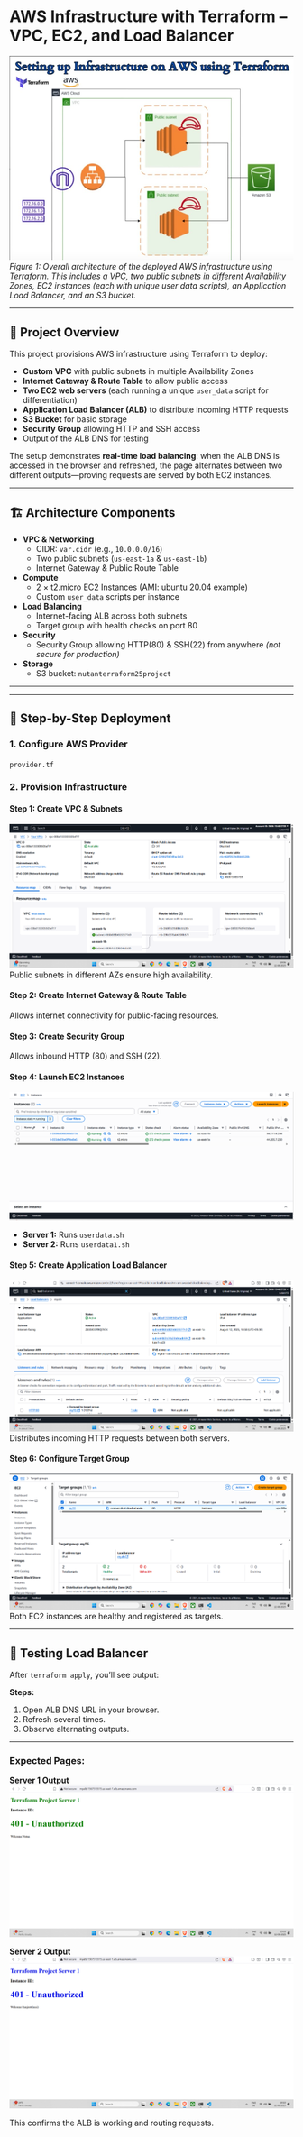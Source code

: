 # AWS Infrastructure with Terraform – VPC, EC2, and Load Balancer

![Architecture Diagram](images/aws-terraform-architecture.jpg)  
*Figure 1: Overall architecture of the deployed AWS infrastructure using Terraform. This includes a VPC, two public subnets in different Availability Zones, EC2 instances (each with unique user data scripts), an Application Load Balancer, and an S3 bucket.*

---

## 📌 Project Overview

This project provisions AWS infrastructure using Terraform to deploy:

- **Custom VPC** with public subnets in multiple Availability Zones  
- **Internet Gateway & Route Table** to allow public access  
- **Two EC2 web servers** (each running a unique `user_data` script for differentiation)  
- **Application Load Balancer (ALB)** to distribute incoming HTTP requests  
- **S3 Bucket** for basic storage  
- **Security Group** allowing HTTP and SSH access  
- Output of the ALB DNS for testing

The setup demonstrates **real-time load balancing**: when the ALB DNS is accessed in the browser and refreshed, the page alternates between two different outputs—proving requests are served by both EC2 instances.

---

## 🏗️ Architecture Components

- **VPC & Networking**
  - CIDR: `var.cidr` (e.g., `10.0.0.0/16`)
  - Two public subnets (`us-east-1a` & `us-east-1b`)
  - Internet Gateway & Public Route Table
- **Compute**
  - 2 × t2.micro EC2 Instances (AMI: ubuntu 20.04 example)
  - Custom `user_data` scripts per instance
- **Load Balancing**
  - Internet-facing ALB across both subnets
  - Target group with health checks on port 80
- **Security**
  - Security Group allowing HTTP(80) & SSH(22) from anywhere *(not secure for production)*
- **Storage**
  - S3 bucket: `nutanterraform25project`

---


---

## 🚀 Step-by-Step Deployment

### **1. Configure AWS Provider**
`provider.tf`

### **2. Provision Infrastructure**

#### **Step 1: Create VPC & Subnets**
![VPC and Subnets](images/vpc-subnets.png)  
Public subnets in different AZs ensure high availability.

#### **Step 2: Create Internet Gateway & Route Table**  
Allows internet connectivity for public-facing resources.

#### **Step 3: Create Security Group**
Allows inbound HTTP (80) and SSH (22).

#### **Step 4: Launch EC2 Instances**
![EC2 Instance](images/EC2-Instance.png)
- **Server 1:** Runs `userdata.sh`
- **Server 2:** Runs `userdata1.sh`

#### **Step 5: Create Application Load Balancer**
![ALB Details](images/alb-details.png)  
Distributes incoming HTTP requests between both servers.

#### **Step 6: Configure Target Group**
![Target Group](images/target-group.png)  
Both EC2 instances are healthy and registered as targets.

---

## 🧪 Testing Load Balancer

After `terraform apply`, you’ll see output:

**Steps:**
1. Open ALB DNS URL in your browser.
2. Refresh several times.
3. Observe alternating outputs.

---

### Expected Pages:

**Server 1 Output**  
![Server 1 Output](images/server1-output.png)  

**Server 2 Output**  
![Server 2 Output](images/server2-output.png)  

This confirms the ALB is working and routing requests.







